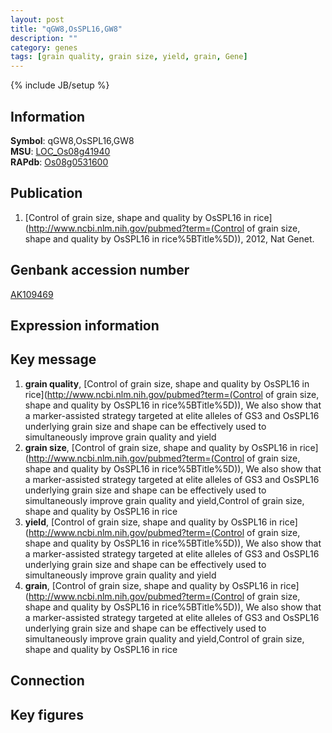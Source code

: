 ```yaml
---
layout: post
title: "qGW8,OsSPL16,GW8"
description: ""
category: genes
tags: [grain quality, grain size, yield, grain, Gene]
---
```

{% include JB/setup %}

## Information
__Symbol__: qGW8,OsSPL16,GW8  
__MSU__: [LOC_Os08g41940](http://rice.plantbiology.msu.edu/cgi-bin/ORF_infopage.cgi?orf=LOC_Os08g41940)  
__RAPdb__: [Os08g0531600](http://rapdb.dna.affrc.go.jp/viewer/gbrowse_details/irgsp1?name=Os08g0531600)  

## Publication
1. [Control of grain size, shape and quality by OsSPL16 in rice](http://www.ncbi.nlm.nih.gov/pubmed?term=(Control of grain size, shape and quality by OsSPL16 in rice%5BTitle%5D)), 2012, Nat Genet.

## Genbank accession number
[AK109469](http://www.ncbi.nlm.nih.gov/nuccore/AK109469)

## Expression information

## Key message
1. __grain quality__, [Control of grain size, shape and quality by OsSPL16 in rice](http://www.ncbi.nlm.nih.gov/pubmed?term=(Control of grain size, shape and quality by OsSPL16 in rice%5BTitle%5D)),  We also show that a marker-assisted strategy targeted at elite alleles of GS3 and OsSPL16 underlying grain size and shape can be effectively used to simultaneously improve grain quality and yield
2. __grain size__, [Control of grain size, shape and quality by OsSPL16 in rice](http://www.ncbi.nlm.nih.gov/pubmed?term=(Control of grain size, shape and quality by OsSPL16 in rice%5BTitle%5D)),  We also show that a marker-assisted strategy targeted at elite alleles of GS3 and OsSPL16 underlying grain size and shape can be effectively used to simultaneously improve grain quality and yield,Control of grain size, shape and quality by OsSPL16 in rice
3. __yield__, [Control of grain size, shape and quality by OsSPL16 in rice](http://www.ncbi.nlm.nih.gov/pubmed?term=(Control of grain size, shape and quality by OsSPL16 in rice%5BTitle%5D)),  We also show that a marker-assisted strategy targeted at elite alleles of GS3 and OsSPL16 underlying grain size and shape can be effectively used to simultaneously improve grain quality and yield
4. __grain__, [Control of grain size, shape and quality by OsSPL16 in rice](http://www.ncbi.nlm.nih.gov/pubmed?term=(Control of grain size, shape and quality by OsSPL16 in rice%5BTitle%5D)),  We also show that a marker-assisted strategy targeted at elite alleles of GS3 and OsSPL16 underlying grain size and shape can be effectively used to simultaneously improve grain quality and yield,Control of grain size, shape and quality by OsSPL16 in rice

## Connection

## Key figures


